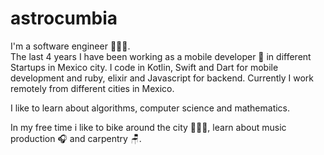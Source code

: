 # astrocumbia

I'm a software engineer 👨🏽‍💻. <br/>
The last 4 years I have been working as a mobile developer 📱 in different Startups in Mexico city.
I code in Kotlin, Swift and Dart for mobile development and ruby, elixir and Javascript for backend.
Currently I work remotely from different cities in Mexico.

I like to learn about algorithms, computer science and mathematics.

In my free time i like to bike around the city 🚴🏽‍♂️, learn about music production 🎧 and carpentry 🪑.
<!--
**astrocumbia/astrocumbia** is a ✨ _special_ ✨ repository because its `README.md` (this file) appears on your GitHub profile.

Here are some ideas to get you started:

- 🔭 I’m currently working on ...
- 🌱 I’m currently learning ...
- 👯 I’m looking to collaborate on ...
- 🤔 I’m looking for help with ...
- 💬 Ask me about ...
- 📫 How to reach me: ...
- 😄 Pronouns: ...
- ⚡ Fun fact: ...
-->
